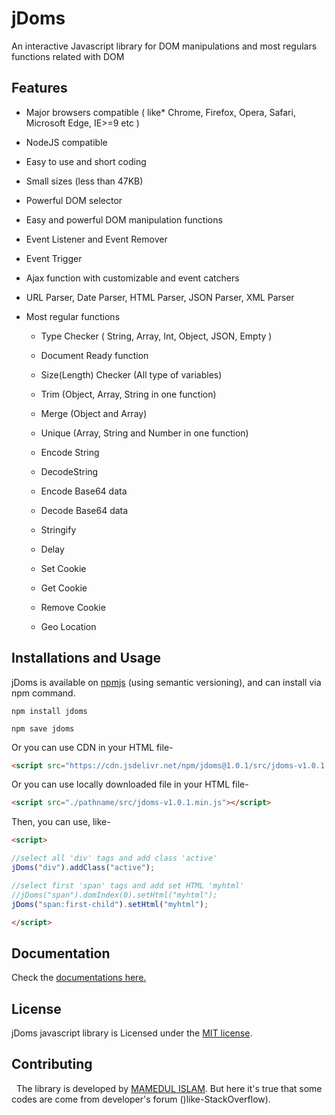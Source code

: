 # jDoms

An interactive Javascript library for DOM manipulations and most regulars functions related with DOM

## Features

* Major browsers compatible ( like* Chrome, Firefox, Opera, Safari, Microsoft Edge, IE>=9 etc )

* NodeJS compatible

* Easy to use and short coding

* Small sizes (less than 47KB)

* Powerful DOM selector

* Easy and powerful DOM manipulation functions

* Event Listener and Event Remover

* Event Trigger

* Ajax function with customizable and event catchers

* URL Parser, Date Parser, HTML Parser, JSON Parser, XML Parser

* Most regular functions
  
  * Type Checker ( String, Array, Int, Object, JSON, Empty )
  
  * Document Ready function
  
  * Size(Length) Checker (All type of variables)
  
  * Trim (Object, Array, String in one function)
  
  * Merge (Object and Array)
  
  * Unique (Array, String and Number in one function)
  
  * Encode String
  
  * DecodeString
  
  * Encode Base64 data
  
  * Decode Base64 data
  
  * Stringify
  
  * Delay
  
  * Set Cookie
  
  * Get Cookie
  
  * Remove Cookie
  
  * Geo Location



## Installations and Usage

jDoms is available on [npmjs](https://www.npmjs.com/package/jdoms) (using semantic versioning), and can install via npm command.

```
npm install jdoms
```

```
npm save jdoms
```

Or you can use CDN in your HTML file-

```html
<script src="https://cdn.jsdelivr.net/npm/jdoms@1.0.1/src/jdoms-v1.0.1.min.js""></script>
```

Or you can use locally downloaded file in your HTML file-

```html
<script src="./pathname/src/jdoms-v1.0.1.min.js"></script>
```



Then, you can use, like-

```html
<script>

//select all 'div' tags and add class 'active'
jDoms("div").addClass("active");

//select first 'span' tags and add set HTML 'myhtml'
//jDoms("span").domIndex(0).setHtml("myhtml");
jDoms("span:first-child").setHtml("myhtml");

</script>
```



## Documentation

Check the [documentations here.](https://github.com/mamedul/jdoms/wiki)



## License

jDoms javascript library is Licensed under the [MIT license](https://github.com/mamedul/jdoms/blob/master/LICENSE).



## Contributing

  The library is developed by [MAMEDUL ISLAM](https://mamedul.github.io). But here it's true that some codes are come from developer's forum ()like-StackOverflow).

